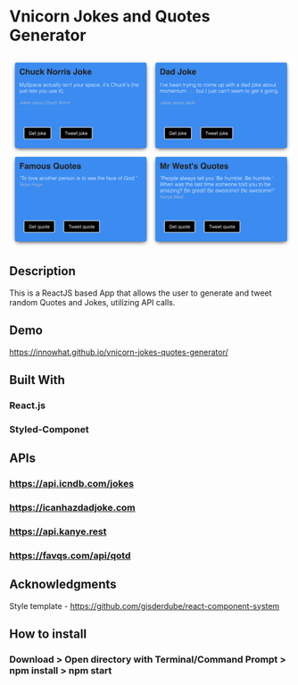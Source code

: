 # Vnicorn Jokes and Quotes Generator

![ReactJS Vnicorn Jokes Quotes Generator  ](Screenshot.png "ReactJS Vnicorn Jokes and Quotes Generator  ")

## Description

This is a ReactJS based App that allows the user to generate and tweet random Quotes and Jokes, utilizing API calls.

## Demo
https://innowhat.github.io/vnicorn-jokes-quotes-generator/

## Built With

### React.js

### Styled-Componet

## APIs

### https://api.icndb.com/jokes

### https://icanhazdadjoke.com

### https://api.kanye.rest

### https://favqs.com/api/qotd

## Acknowledgments
Style template - https://github.com/gisderdube/react-component-system

## How to install

### Download > Open directory with Terminal/Command Prompt > npm install > npm start
